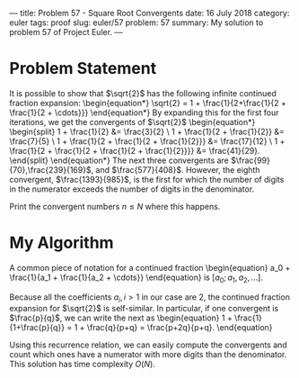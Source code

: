 ‐‐‐
title: Problem 57 - Square Root Convergents
date: 16 July 2018
category: euler
tags: proof
slug: euler/57
problem: 57
summary: My solution to problem 57 of Project Euler.
‐‐‐

# Problem Statement

It is possible to show that $\sqrt{2}$ has the following infinite continued fraction expansion:
\begin{equation*}
	\sqrt{2} = 1 + \frac{1}{2+\frac{1}{2 + \frac{1}{2 + \cdots}}}
\end{equation*}
By expanding this for the first four iterations, we get the convergents of $\sqrt{2}$
\begin{equation*}
	\begin{split}
		1 + \frac{1}{2} &= \frac{3}{2} \\
		1 + \frac{1}{2 + \frac{1}{2}} &= \frac{7}{5} \\
		1 + \frac{1}{2 + \frac{1}{2 + \frac{1}{2}}} &= \frac{17}{12} \\
		1 + \frac{1}{2 + \frac{1}{2 + \frac{1}{2 + \frac{1}{2}}}} &= \frac{41}{29}.
	\end{split}
\end{equation*}
The next three convergents are $\frac{99}{70},\frac{239}{169}$, and $\frac{577}{408}$.
However, the eighth convergent, $\frac{1393}{985}$, is the first for which the number of digits in the numerator exceeds the number of digits in the denominator.

Print the convergent numbers $n \le N$ where this happens.

# My Algorithm

A common piece of notation for a continued fraction
\begin{equation}
	a_0 + \frac{1}{a_1 + \frac{1}{a_2 + \cdots}}
\end{equation}
is $[a_0;a_1,a_2,\ldots]$.

Because all the coefficients $a_i, i > 1$ in our case are 2, the continued fraction expansion for $\sqrt{2}$ is self-similar.
In particular, if one convergent is $\frac{p}{q}$, we can write the next as
\begin{equation}
	1 + \frac{1}{1+\frac{p}{q}} = 1 + \frac{q}{p+q} = \frac{p+2q}{p+q}. 
\end{equation}

Using this recurrence relation, we can easily compute the convergents and count which ones have a numerator with more digits than the denominator.
This solution has time complexity $O(N)$.